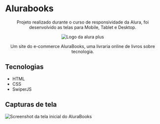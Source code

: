 # Alurabooks
<p align="center">Projeto realizado durante o curso de responsividade da Alura, foi desenvolvido as telas para Mobile, Tablet e Desktop.</p>

<p align="center"> <img src="https://github.com/MonicaHillman/alurabooks/blob/aula05/img/Logo.svg" alt="Logo da alura plus"> </p>
<p align="center">Um site do e-commerce AluraBooks, uma livraria online de livros sobre tecnologia.</p>

## Tecnologias
* HTML
* CSS
* SwiperJS

## Capturas de tela
![Screenshot da tela inicial do AluraBooks](https://imgur.com/6GsjQvJ.png)
